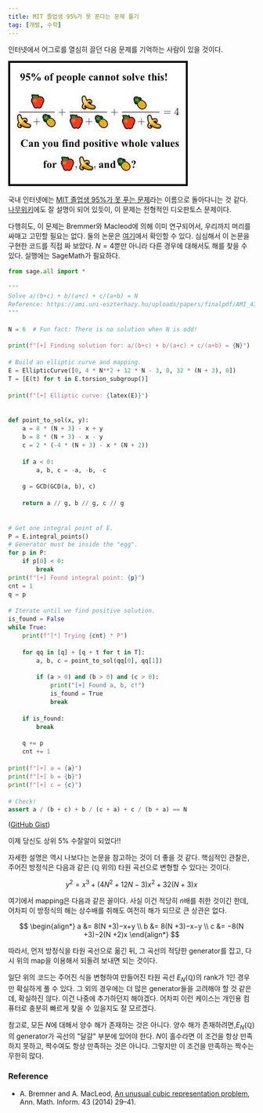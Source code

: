 ```yaml
---
title: MIT 졸업생 95%가 못 푼다는 문제 풀기
tag: [개발, 수학]
---
```


인터넷에서 어그로를 열심히 끌던 다음 문제를 기억하는 사람이 있을 것이다.

![95% of people can't solve this!](/static/image/95-cant-solve-this/problem.jpg)

국내 인터넷에는 [MIT 졸업생 95%가 못 푸는 문제](https://www.dogdrip.net/331446820)라는 이름으로 돌아다니는 것 같다. [나무위키](https://namu.wiki/w/디오판토스%20방정식)에도 잘 설명이 되어 있듯이, 이 문제는 전형적인 디오판토스 문제이다.
<!--more-->

다행히도, 이 문제는 Bremmer와 Macleod에 의해 이미 연구되어서, 우리까지 머리를 싸매고 고민할 필요는 없다. 둘의 논문은 [여기](https://ami.uni-eszterhazy.hu/uploads/papers/finalpdf/AMI_43_from29to41.pdf)에서 확인할 수 있다. 심심해서 이 논문을 구현한 코드를 직접 짜 보았다. $N = 4$뿐만 아니라 다른 경우에 대해서도 해를 찾을 수 있다. 실행에는 SageMath가 필요하다.

```python
from sage.all import *

"""
Solve a/(b+c) + b/(a+c) + c/(a+b) = N
Reference: https://ami.uni-eszterhazy.hu/uploads/papers/finalpdf/AMI_43_from29to41.pdf
"""

N = 6  # Fun fact: There is no solution when N is odd!

print(f"[+] Finding solution for: a/(b+c) + b/(a+c) + c/(a+b) = {N}")

# Build an elliptic curve and mapping.
E = EllipticCurve([0, 4 * N**2 + 12 * N - 3, 0, 32 * (N + 3), 0])
T = [E(t) for t in E.torsion_subgroup()]

print(f"[+] Elliptic curve: {latex(E)}")


def point_to_sol(x, y):
    a = 8 * (N + 3) - x + y
    b = 8 * (N + 3) - x - y
    c = 2 * (-4 * (N + 3) - x * (N + 2))

    if a < 0:
        a, b, c = -a, -b, -c

    g = GCD(GCD(a, b), c)

    return a // g, b // g, c // g


# Get one integral point of E.
P = E.integral_points()
# Generator must be inside the "egg".
for p in P:
    if p[0] < 0:
        break
print(f"[+] Found integral point: {p}")
cnt = 1
q = p

# Iterate until we find positive solution.
is_found = False
while True:
    print(f"[*] Trying {cnt} * P")

    for qq in [q] + [q + t for t in T]:
        a, b, c = point_to_sol(qq[0], qq[1])

        if (a > 0) and (b > 0) and (c > 0):
            print("[+] Found a, b, c!")
            is_found = True
            break

    if is_found:
        break

    q += p
    cnt += 1

print(f"[+] a = {a}")
print(f"[+] b = {b}")
print(f"[+] c = {c}")

# Check!
assert a / (b + c) + b / (c + a) + c / (b + a) == N
```
([GitHub Gist](https://gist.github.com/sp301415/64812b2fc882422b066712a5169144b2))

이제 당신도 상위 5% 수잘알이 되었다!!

자세한 설명은 역시 나보다는 논문을 참고하는 것이 더 좋을 것 같다. 핵심적인 관찰은, 주어진 방정식은 다음과 같은 ($\mathbb Q$ 위의) 타원 곡선으로 변형할 수 있다는 것이다.

$$
y^2 = x^3 + (4N^2+12N-3)x^2 + 32(N+3)x
$$

여기에서 mapping은 다음과 같은 꼴이다. 사실 이건 적당히 $n$배를 취한 것이긴 한데, 어차피 이 방정식의 해는 상수배를 취해도 여전히 해가 되므로 큰 상관은 없다.

$$
\begin{align*}
a &= 8(N +3)−x+y \\
b &= 8(N +3)−x−y \\
c &= −8(N +3)−2(N +2)x
\end{align*}
$$

따라서, 먼저 방정식을 타원 곡선으로 옮긴 뒤, 그 곡선의 적당한 generator를 잡고, 다시 위의 map을 이용해서 되돌려 보내면 되는 것이다.

일단 위의 코드는 주어진 식을 변형하여 만들어진 타원 곡선 $E_N(\mathbb Q)$의 rank가 1인 경우만 확실하게 풀 수 있다. 그 외의 경우에는 더 많은 generator들을 고려해야 할 것 같은데, 확실하진 않다. 이건 나중에 추가하던지 해야겠다. 어차피 이런 케이스는 개인용 컴퓨터로 충분히 빠르게 찾을 수 있을지도 잘 모르겠다.

참고로, 모든 $N$에 대해서 양수 해가 존재하는 것은 아니다. 양수 해가 존재하려면,$E_N(\mathbb Q)$의 generator가 곡선의 "달걀" 부분에 있어야 한다. $N$이 홀수라면 이 조건을 항상 만족하지 못하고, 짝수여도 항상 만족하는 것은 아니다. 그렇지만 이 조건을 만족하는 짝수는 무한히 많다.

### Reference
- A. Bremner and A. MacLeod, [An unusual cubic representation problem](https://ami.uni-eszterhazy.hu/uploads/papers/finalpdf/AMI_43_from29to41.pdf), Ann. Math. Inform. 43 (2014) 29–41.
